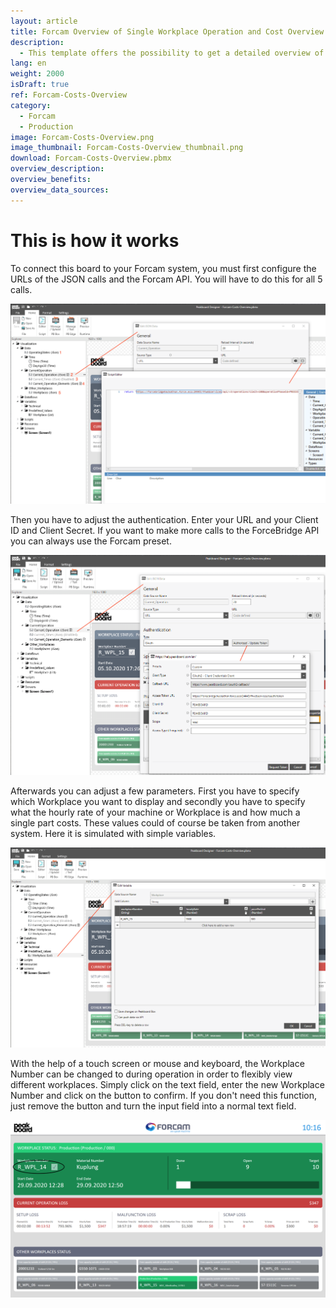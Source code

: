 ```yaml
---
layout: article
title: Forcam Overview of Single Workplace Operation and Cost Overview
description: 
  - This template offers the possibility to get a detailed overview of a single workstation. Data is retrieved from the Forcam ForceBridge API and this data is combined with other parameters, in this case hourly rate and unit price, to get an overview of the current operation and the associated missing costs.
lang: en
weight: 2000
isDraft: true
ref: Forcam-Costs-Overview
category:
  - Forcam
  - Production
image: Forcam-Costs-Overview.png
image_thumbnail: Forcam-Costs-Overview_thumbnail.png
download: Forcam-Costs-Overview.pbmx
overview_description:
overview_benefits:
overview_data_sources:
---
```


# This is how it works

To connect this board to your Forcam system, you must first configure the URLs of the JSON calls and the Forcam API. You will have to do this for all 5 calls.

![](img/forcam-call-url.png)

Then you have to adjust the authentication. Enter your URL and your Client ID and Client Secret. If you want to make more calls to the ForceBridge API you can always use the Forcam preset.

![](img/forcam-oauth-update.png)

Afterwards you can adjust a few parameters. First you have to specify which Workplace you want to display and secondly you have to specify what the hourly rate of your machine or Workplace is and how much a single part costs. These values could of course be taken from another system. Here it is simulated with simple variables.

![](img/forcam-workplace-and-prices.png)

With the help of a touch screen or mouse and keyboard, the Workplace Number can be changed to during operation in order to flexibly view different workplaces. Simply click on the text field, enter the new Workplace Number and click on the button to confirm. If you don't need this function, just remove the button and turn the input field into a normal text field.

![](img/forcam-cost-overview-live-edit.png)